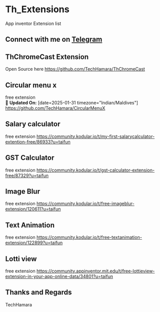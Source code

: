 # Th_Extensions
App inventor Extension list
## Connect with me on [Telegram](https://t.me/techhamara91)

## ThChromeCast Extension 
Open Source 
here https://github.com/TechHamara/ThChromeCast

## Circular menu x 
free extension <br>
📅 **Updated On:** [date=2025-01-31 timezone="Indian/Maldives"]
https://github.com/TechHamara/CircularMenuX
## Salary calculator
free extension 
https://community.kodular.io/t/my-first-salarycalculator-extention-free/86933?u=taifun
## GST Calculator 
free extension 
https://community.kodular.io/t/gst-calculator-extension-free/87329?u=taifun
## Image Blur
free extension 
https://community.kodular.io/t/free-imageblur-extension/120611?u=taifun
## Text Animation 
free extension 
https://community.kodular.io/t/free-textanimation-extension/122899?u=taifun
## Lotti view 
free extension 
https://community.appinventor.mit.edu/t/free-lottieview-extension-in-your-app-online-data/34801?u=taifun

## Thanks and Regards 
TechHamara 
